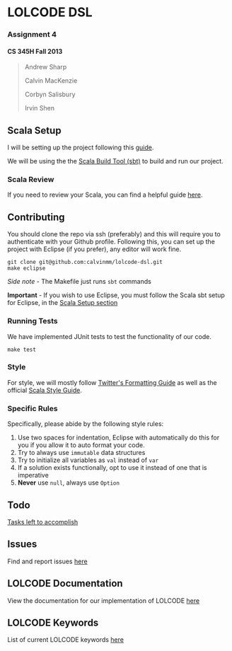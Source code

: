 # LOLCODE DSL
### Assignment 4
#### CS 345H Fall 2013

> Andrew Sharp
> 
> Calvin MacKenzie
> 
> Corbyn Salisbury
> 
> Irvin Shen

## Scala Setup
I will be setting up the project following this [guide](http://utcompling.github.io/nlpclass-fall2013/scala/setup.html).

We will be using the the [Scala Build Tool (sbt)](http://www.scala-sbt.org/) to build and run our project.

### Scala Review

If you need to review your Scala, you can find a helpful guide [here](http://utcompling.github.io/nlpclass-fall2013/scala/basics.html).

## Contributing

You should clone the repo via ssh (preferably) and this will require you to authenticate with your Github profile. Following this, you can set up the project with Eclipse (if you prefer), any editor will work fine.

```
git clone git@github.com:calvinmm/lolcode-dsl.git
make eclipse
```

*Side note* - The Makefile just runs `sbt` commands

**Important** - If you wish to use Eclipse, you must follow the Scala sbt setup for Eclipse, in the [Scala Setup section](#scala-setup)

### Running Tests

We have implemented JUnit tests to test the functionality of our code.

```
make test
```

### Style

For style, we will mostly follow [Twitter's Formatting Guide](http://twitter.github.io/effectivescala/#Formatting) as well as the official [Scala Style Guide](http://docs.scala-lang.org/style/).

### Specific Rules

Specifically, please abide by the following style rules:

1. Use two spaces for indentation, Eclipse with automatically do this for you if you allow it to auto format your code.
1. Try to always use `immutable` data structures
1. Try to initialize all variables as `val` instead of `var`
1. If a solution exists functionally, opt to use it instead of one that is imperative 
1. **Never** use `null`, always use `Option`

## Todo
[Tasks left to accomplish](todo.md)

## Issues
Find and report issues [here](https://github.com/calvinmm/lolcode-dsl/issues)

## LOLCODE Documentation
View the documentation for our implementation of LOLCODE [here](LolCode.md)

## LOLCODE Keywords
List of current LOLCODE keywords [here](keywords.md)





	